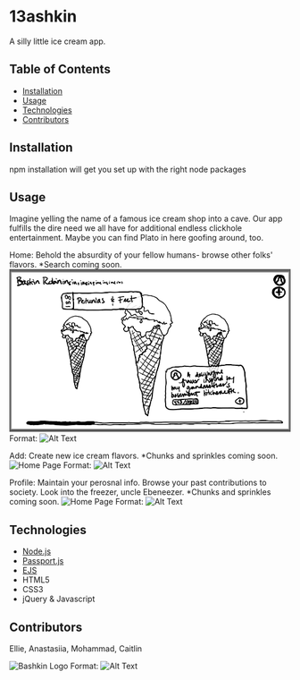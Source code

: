 # 13ashkin 

A silly little ice cream app.

## Table of Contents

- [Installation](#installation)
- [Usage](#usage)
- [Technologies](#technologies)
- [Contributors](#contributors)

## Installation

npm installation will get you set up with the right node packages

## Usage

Imagine yelling the name of a famous ice cream shop into a cave.  Our app fulfills the dire need we all have for additional endless clickhole entertainment.  Maybe you can find Plato in here goofing around, too.

Home: Behold the absurdity of your fellow humans- browse other folks' flavors.  *Search coming soon.
![Home Page](/public/images/wireframes/1_Home.PNG)
Format: ![Alt Text](url)

Add: Create new ice cream flavors.  *Chunks and sprinkles coming soon.
![Home Page](/13askin/public/images/wireframes/2_Add.PNG)
Format: ![Alt Text](url)

Profile: Maintain your perosnal info.  Browse your past contributions to society.  Look into the freezer, uncle Ebeneezer.  *Chunks and sprinkles coming soon.
![Home Page](13askin\public\images\wireframes\3_Profile.PNG)
Format: ![Alt Text](url)

## Technologies

- [Node.js](#node)
- [Passport.js](#)
- [EJS]()
- HTML5
- CSS3
- jQuery & Javascript

## Contributors

Ellie, Anastasiia, Mohammad, Caitlin

![Bashkin Logo](/svg/logo.svg)
Format: ![Alt Text](url)